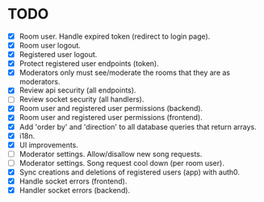 # TODO
- [X] Room user. Handle expired token (redirect to login page).
- [X] Room user logout.
- [X] Registered user logout.
- [X] Protect registered user endpoints (token).
- [X] Moderators only must see/moderate the rooms that they are as moderators.
- [X] Review api security (all endpoints).
- [ ] Review socket security (all handlers).
- [X] Room user and registered user permissions (backend).
- [X] Room user and registered user permissions (frontend).
- [X] Add 'order by' and 'direction' to all database queries that return arrays.
- [X] i18n.
- [X] UI improvements.
- [ ] Moderator settings. Allow/disallow new song requests.
- [ ] Moderator settings. Song request cool down (per room user).
- [X] Sync creations and deletions of registered users (app) with auth0.
- [X] Handle socket errors (frontend).
- [X] Handler socket errors (backend).
